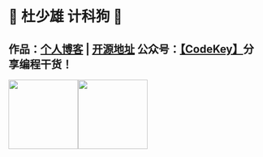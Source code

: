 # 💚 杜少雄 计科狗 💜 

## 作品：<a href="https://www.shaoxiongdu.top" target="_blank">个人博客</a> | <a href="https://github.com/ShaoxiongDu/ShaoxiongDu_Blog" target="_blank">开源地址</a>  公众号：<a href="https://raw.githubusercontent.com/ShaoxiongDu/ShaoxiongDu/main/CodeKey.jpg">【CodeKey】</a>分享编程干货！ 


<img align="" height="137px" src="https://github-readme-stats.vercel.app/api?username=shaoxiongdu&hide_title=true&hide_border=true&show_icons=true&include_all_commits=true&line_height=21&theme=dracula&locale=cn&hide=issues,contribs" /><img align="" height="137px" src="https://github-readme-stats.vercel.app/api/top-langs/?username=shaoxiongdu&hide_title=true&hide_border=true&line_height=21&bg_color=0,EC6C6C,FFD479,FFFC79,73FA79&theme=graywhite&layout=compact&locale=cn" />

